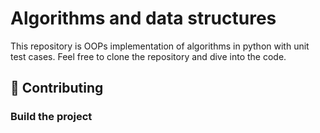 
# Algorithms and data structures

This repository is OOPs implementation of algorithms in python with unit test cases. Feel free to clone the repository and dive into the code.

## 🤝 Contributing

### Build the project


